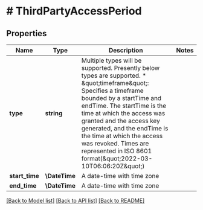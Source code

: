 # # ThirdPartyAccessPeriod

## Properties

Name | Type | Description | Notes
------------ | ------------- | ------------- | -------------
**type** | **string** | Multiple types will be supported. Presently below types are supported. * \&quot;timeframe\&quot;: Specifies a timeframe bounded by a startTime and endTime.     The startTime is the time at which the access was granted and the access key generated,    and the endTime is the time at which the access was revoked. Times are represented in ISO 8601 format(\&quot;2022-03-10T06:06:20Z\&quot;) |
**start_time** | **\DateTime** | A date-time with time zone |
**end_time** | **\DateTime** | A date-time with time zone |

[[Back to Model list]](../../README.md#models) [[Back to API list]](../../README.md#endpoints) [[Back to README]](../../README.md)
